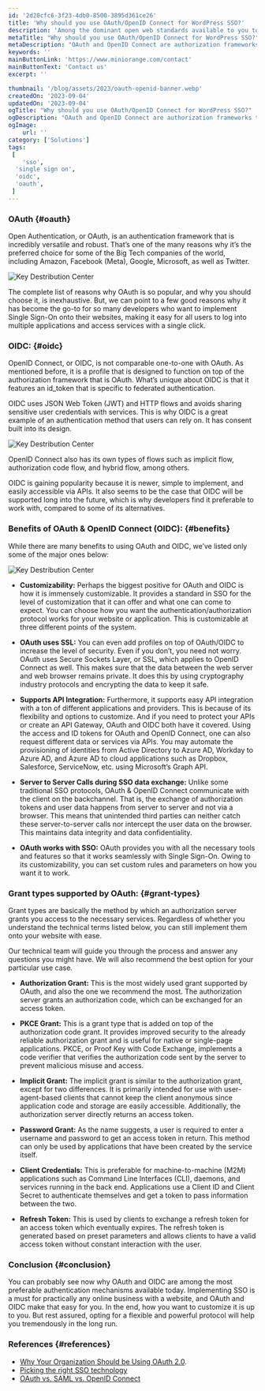 ```yaml
---
id: '2d20cfc6-3f23-4db0-8500-3895d361ce26'
title: 'Why should you use OAuth/OpenID Connect for WordPress SSO?'
description: 'Among the dominant open web standards available to you today, OAuth and OpenID Connect (OIDC) are perhaps the most flexible, reliable, and easy to use. Let’s see why both these are so widely used, and why you may want to think about implementing Single Sign-On (SSO) onto your website.'
metaTitle: "Why should you use OAuth/OpenID Connect for WordPress SSO?"
metaDescription: "OAuth and OpenID Connect are authorization frameworks that allow you to implement WordPress Single Sign-On (WP SSO) in a flexible way and make login easier."
keywords: ''
mainButtonLink: 'https://www.miniorange.com/contact'
mainButtonText: 'Contact us'
excerpt: ''

thumbnail: '/blog/assets/2023/oauth-openid-banner.webp'
createdOn: '2023-09-04'
updatedOn: '2023-09-04'
ogTitle: "Why should you use OAuth/OpenID Connect for WordPress SSO?"
ogDescription: "OAuth and OpenID Connect are authorization frameworks that allow you to implement WordPress Single Sign-On (WP SSO) in a flexible way and make login easier."
ogImage:
    url: ''
category: ['Solutions']
tags:
 [
	'sso',
  'single sign on',
  'oidc',
  'oauth',
 ]
---
```


### OAuth {#oauth}

Open Authentication, or OAuth, is an authentication framework that is incredibly versatile and robust. That’s one of the many reasons why it’s the preferred choice for some of the Big Tech companies of the world, including Amazon, Facebook (Meta), Google, Microsoft, as well as Twitter. 

![Key Destribution Center]()

The complete list of reasons why OAuth is so popular, and why you should choose it, is inexhaustive. But, we can point to a few good reasons why it has become the go-to for so many developers who want to implement Single Sign-On onto their websites, making it easy for all users to log into multiple applications and access services with a single click.

### OIDC:  {#oidc}

OpenID Connect, or OIDC, is not comparable one-to-one with OAuth. As mentioned before, it is a profile that is designed to function on top of the authorization framework that is OAuth. What’s unique about OIDC is that it features an id_token that is specific to federated authentication.

OIDC uses JSON Web Token (JWT) and HTTP flows and avoids sharing sensitive user credentials with services. This is why OIDC is a great example of an authentication method that users can rely on. It has consent built into its design.

![Key Destribution Center]()

OpenID Connect also has its own types of flows such as implicit flow, authorization code flow, and hybrid flow, among others. 

OIDC is gaining popularity because it is newer, simple to implement, and easily accessible via APIs. It also seems to be the case that OIDC will be supported long into the future, which is why developers find it preferable to work with, compared to some of its alternatives.

### Benefits of OAuth & OpenID Connect (OIDC): {#benefits}

While there are many benefits to using OAuth and OIDC, we’ve listed only some of the major ones below:

![Key Destribution Center]()

- **Customizability:** Perhaps the biggest positive for OAuth and OIDC is how it is immensely customizable. It provides a standard in SSO for the level of customization that it can offer and what one can come to expect. You can choose how you want the authentication/authorization protocol works for your website or application. This is customizable at three different points of the system.

- **OAuth uses SSL:** You can even add profiles on top of OAuth/OIDC to increase the level of security. Even if you don’t, you need not worry. OAuth uses Secure Sockets Layer, or SSL, which applies to OpenID Connect as well. This makes sure that the data between the web server and web browser remains private. It does this by using cryptography industry protocols and encrypting the data to keep it safe.

- **Supports API Integration:** Furthermore, it supports easy API integration with a ton of different applications and providers. This is because of its flexibility and options to customize. And if you need to protect your APIs or create an API Gateway, OAuth and OIDC both have it covered. Using the access and ID tokens for OAuth and OpenID Connect, one can also request different data or services via APIs. You may automate the provisioning of identities from Active Directory to Azure AD, Workday to Azure AD, and Azure AD to cloud applications such as Dropbox, Salesforce, ServiceNow, etc. using Microsoft’s Graph API.

- **Server to Server Calls during SSO data exchange:** Unlike some traditional SSO protocols, OAuth & OpenID Connect communicate with the client on the backchannel. That is, the exchange of authorization tokens and user data happens from server to server and not via a browser. This means that unintended third parties can neither catch these server-to-server calls nor intercept the user data on the browser. This maintains data integrity and data confidentiality.

- **OAuth works with SSO:** OAuth provides you with all the necessary tools and features so that it works seamlessly with Single Sign-On. Owing to its customizability, you can set custom rules and parameters on how you want it to work.

### Grant types supported by OAuth: {#grant-types}

Grant types are basically the method by which an authorization server grants you access to the necessary services. Regardless of whether you understand the technical terms listed below, you can still implement them onto your website with ease.

Our technical team will guide you through the process and answer any questions you might have. We will also recommend the best option for your particular use case.

- **Authorization Grant:** This is the most widely used grant supported by OAuth, and also the one we recommend the most. The authorization server grants an authorization code, which can be exchanged for an access token.

- **PKCE Grant:** This is a grant type that is added on top of the authorization code grant. It provides improved security to the already reliable authorization grant and is useful for native or single-page applications. PKCE, or Proof Key with Code Exchange, implements a code verifier that verifies the authorization code sent by the server to prevent malicious misuse and access.

- **Implicit Grant:** The implicit grant is similar to the authorization grant, except for two differences. It is primarily intended for use with user-agent-based clients that cannot keep the client anonymous since application code and storage are easily accessible. Additionally, the authorization server directly returns an access token.

- **Password Grant:** As the name suggests, a user is required to enter a username and password to get an access token in return. This method can only be used by applications that have been created by the service itself.

- **Client Credentials:** This is preferable for machine-to-machine (M2M) applications such as Command Line Interfaces (CLI), daemons, and services running in the back end. Applications use a Client ID and Client Secret to authenticate themselves and get a token to pass information between the two.

- **Refresh Token:** This is used by clients to exchange a refresh token for an access token which eventually expires. The refresh token is generated based on preset parameters and allows clients to have a valid access token without constant interaction with the user.

### Conclusion {#conclusion}

You can probably see now why OAuth and OIDC are among the most preferable authentication mechanisms available today. Implementing SSO is a must for practically any online business with a website, and OAuth and OIDC make that easy for you. In the end, how you want to customize it is up to you. But rest assured, opting for a flexible and powerful protocol will help you tremendously in the long run.

### References {#references}

- [Why Your Organization Should be Using OAuth 2.0](https://www.clowder.com/post/why-your-organization-should-be-using-oauth-2.0).
- [Picking the right SSO technology](https://www.dqindia.com/picking-the-right-sso-technology/)
- [OAuth vs. SAML vs. OpenID Connect](https://gluu.org/oauth-vs-saml-vs-openid-connect/)